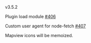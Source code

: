 v3.5.2

Plugin load module [#406](https://github.com/GEOLYTIX/xyz/issues/406)

Custom user agent for node-fetch [#407](https://github.com/GEOLYTIX/xyz/issues/407)

Mapview icons will be memoized.